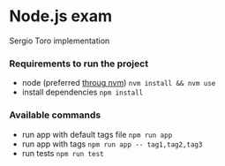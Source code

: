 Node.js exam
====

Sergio Toro implementation

### Requirements to run the project
- node (preferred [throug nvm](https://github.com/creationix/nvm#installation)) `nvm install && nvm use`
- install dependencies `npm install`


### Available commands

- run app with default tags file `npm run app`
- run app with tags `npm run app -- tag1,tag2,tag3`
- run tests `npm run test`
